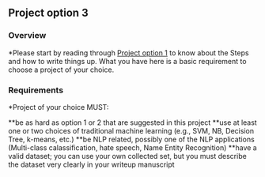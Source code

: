 ## Project option 3

### Overview

*Please start by reading through [Project option 1](project_personality.md) to know about the Steps and how to write things up. What you have here is a basic requirement to choose a project of your choice. 

### Requirements

*Project of your choice MUST:

**be as hard as option 1 or 2 that are suggested in this project
**use at least one or two choices of traditional machine learning (e.g., SVM, NB, Decision Tree, k-means, etc.)
**be NLP related, possibly one of the NLP applications (Multi-class calassification, hate speech, Name Entity Recognition)
**have a valid dataset; you can use your own collected set, but you must describe the dataset very clearly in your writeup manuscript

